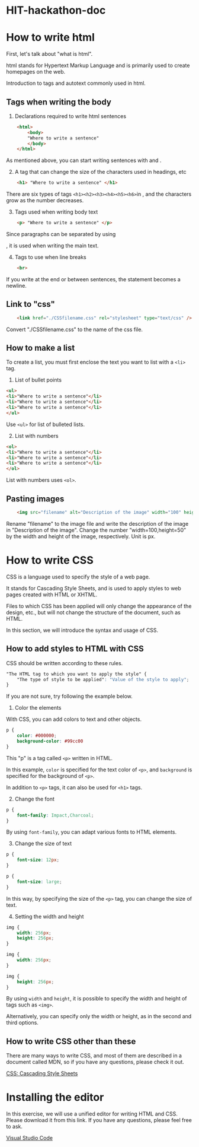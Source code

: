 # HIT-hackathon-doc

# How to write html <!---htmlの書き方-->

First, let's talk about "what is html". <!---htmlとは何か-->

html stands for Hypertext Markup Language and is primarily used to create homepages on the web. <!---htmlの略とhtmlの使用例-->

Introduction to tags and autotext commonly used in html. <!---htmlで良く使われるタグと定型文の紹介-->
<br>

## Tags when writing the body <!---本文を書く時のタグ-->
1. Declarations required to write html  sentences <!---htmlの文章の宣言-->
```html
    <html>
        <body>
        "Where to write a sentence"
        </body>
    </html>
```
As mentioned above, you can start writing sentences with <html> and <body>. <!---前述のようにすれば文が書き始められる-->

2. A tag that can change the size of the characters used in headings, etc<!---見出しの文字サイズのタグ-->
```html
    <h1> "Where to write a sentence" </h1>
```
There are six types of tags `<h1><h2><h3><h4><h5><h6>`in , and the characters grow as the number decreases. <!---<h1>~<h6>まであり、数字が小さくなるにつれて文字がでかくなる-->

3. Tags used when writing body text <!---本文を書くときに使うタグ-->
```html
    <p> "Where to write a sentence" </p>
```
Since paragraphs can be separated by using <p>, it is used when writing the main text. <!---<p>で段落を区切れるから本文を書くときに使用される-->

4. Tags to use when line breaks <!---改行に使うタグ-->
```html
    <br>
```
If you write at the end or between sentences, the statement becomes a newline. <!---文の最後や間に書くことで改行することが出来る-->
<br>

## Link to "css" <!---cssへのリンク-->
```html
    <link href="./CSSfilename.css" rel="stylesheet" type="text/css" />
```
Convert "./CSSfilename.css" to the name of the css file. <!---"./CSSfilename.css"をCSSのファイル名に変換する-->
<br>

## How to make a list <!---リストの作り方-->
To create a list, you must first enclose the text you want to list with a `<li>` tag. <!---リストを作るには<li>タグを使う-->

1. List of bullet points <!---箇条書きのリスト-->
```html
<ul>
<li>"Where to write a sentence"</li>
<li>"Where to write a sentence"</li>
<li>"Where to write a sentence"</li>
</ul>
```
Use `<ul>` for list of bulleted lists. <!---箇条書きのリストには<ul>を使用する-->

2. List with numbers <!---数字付きののリスト-->
```html
<ol>
<li>"Where to write a sentence"</li>
<li>"Where to write a sentence"</li>
<li>"Where to write a sentence"</li>
</ol>
```
List with numbers uses `<ol>`. <!---数字付きののリストには<ol>を使う-->
<br>

## Pasting images <!---画像の貼り付け-->
```html
    <img src="filename" alt="Description of the image" width="100" height="50">
```
Rename "filename" to the image file and write the description of the image in "Description of the image". <!---"filename" を画像のファイル名に変更し、画像の説明を "Description of the image"に書き込みます。-->
Change the number ”width=100,height=50” by the width and height of the image, respectively. <!---「幅=100,高さ=50」の数値を、それぞれ画像の幅と高さで変更します。-->
Unit is px. <!---単位はpxです-->

# How to write CSS

CSS is a language used to specify the style of a web page.

It stands for Cascading Style Sheets, and is used to apply styles to web pages created with HTML or XHTML.

Files to which CSS has been applied will only change the appearance of the design, etc., but will not change the structure of the document, such as HTML.

In this section, we will introduce the syntax and usage of CSS.

## How to add styles to HTML with CSS

CSS should be written according to these rules.

```css
"The HTML tag to which you want to apply the style" {
    "The type of style to be applied": "Value of the style to apply";
}
```

If you are not sure, try following the example below.

1. Color the elements

With CSS, you can add colors to text and other objects.

```css
p {
    color: #000000;
    background-color: #99cc00
}
```

This "p" is a tag called `<p>` written in HTML.

In this example, `color` is specified for the text color of `<p>`, and `background` is specified for the background of `<p>`.

In addition to `<p>` tags, it can also be used for `<h1>` tags.

2. Change the font

```css
p {
    font-family: Impact,Charcoal;
}
```

By using `font-family`, you can adapt various fonts to HTML elements.

3. Change the size of text

```css
p {
    font-size: 12px;
}

p {
    font-size: large;
}
```

In this way, by specifying the size of the `<p>` tag, you can change the size of text.

4. Setting the width and height

```css
img {
    width: 256px;
    height: 256px;
}

img {
    width: 256px;
}

img {
    height: 256px;
}
```

By using `width` and `height`, it is possible to specify the width and height of tags such as `<img>`.

Alternatively, you can specify only the width or height, as in the second and third options.

## How to write CSS other than these

There are many ways to write CSS, and most of them are described in a document called MDN, so if you have any questions, please check it out.

[CSS: Cascading Style Sheets](https://developer.mozilla.org/en-US/docs/Web/CSS)

# Installing the editor

In this exercise, we will use a unified editor for writing HTML and CSS. Please download it from this link. If you have any questions, please feel free to ask.

[Visual Studio Code](https://code.visualstudio.com/docs)
